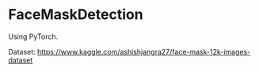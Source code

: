 # FaceMaskDetection
Using PyTorch.

Dataset: https://www.kaggle.com/ashishjangra27/face-mask-12k-images-dataset

